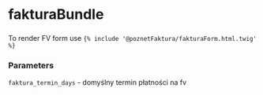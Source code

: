 # fakturaBundle

###
To render FV form use `{% include '@poznetFaktura/fakturaForm.html.twig' %}`

### Parameters

`faktura_termin_days` - domyślny termin płatności na fv 